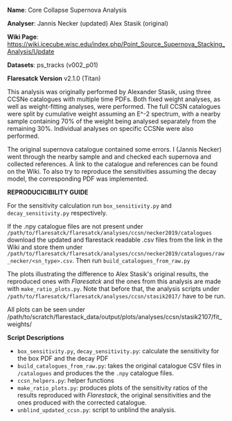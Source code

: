 **Name**: Core Collapse Supernova Analysis

**Analyser**: Jannis Necker (updated) Alex Stasik (original)

**Wiki Page**: https://wiki.icecube.wisc.edu/index.php/Point_Source_Supernova_Stacking_Analysis/Update

**Datasets**: ps_tracks (v002_p01)

**Flaresatck Version** v2.1.0 (Titan)


This analysis was originally performed by Alexander Stasik, using three CCSNe
catalogues with multiple time PDFs. Both fixed weight analyses, as
well as weight-fitting analyses, were performed. The full CCSN
catalogues were split by cumulative weight assuming an E^-2 spectrum,
with a nearby sample containing 70% of the weight being analysed
separately from the remaining 30%. Individual analyses on specific CCSNe were
also performed. 

The original supernova catalogue contained some errors. I (Jannis Necker) went through the nearby
sample and and checked each supernova and collected references. A link to the catalogue and 
references can be found on the Wiki. To also try to reproduce the sensitivities assuming the decay model, 
the corresponding PDF was implemented.


**REPRODUCICIBILITY GUIDE**

For the sensitivity calculation run `box_sensitivity.py` and `decay_sensitivity.py` respectively.

If the .npy catalogue files are not present under 
`/path/to/flaresatck/flaresatck/analyses/ccsn/necker2019/catalogues`
download the updated and flarestack readable .csv files from the link in the Wiki and store 
them under
`/path/to/flaresatck/flaresatck/analyses/ccsn/necker2019/catalogues/raw_necker/<sn_type>.csv`.
Then run `build_catalogues_from_raw.py`

The plots illustrating the difference to Alex Stasik's original results, 
the reproduced ones with _Flaresatck_ and the ones from this analysis 
are made with `make_ratio_plots.py`. Note that before that, the analysis scripts under 
`/path/to/flaresatck/flaresatck/analyses/ccsn/stasik2017/` have to be run.

All plots can be seen under 
/path/to/scratch/flarestack_data/output/plots/analyses/ccsn/stasik2107/fit_weights/


**Script Descriptions**

* `box_sensitivity.py`, `decay_sensitivity.py`: calculate the sensitivity for the box PDF and the decay PDF
* `build_catalogues_from_raw.py`: takes the original catalogue CSV files in `/catalogues` and produces the 
the `.npy` catalogue files.
* `ccsn_helpers.py`: helper functions
* `make_ratio_plots.py`: produces plots of the sensitivity ratios of the results reproduced with _Flarestack_, 
the original sensitivities and the ones produced with the corrected catalogue.
* `unblind_updated_ccsn.py`: script to unblind the analysis.
